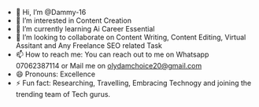 - 👋 Hi, I’m @Dammy-16
- 👀 I’m interested in Content Creation
- 🌱 I’m currently learning Ai Career Essential
- 💞️ I’m looking to collaborate on Content Writing, Content Editing, Virtual Assitant and Any Freelance SEO related Task
- 📫 How to reach me: You can reach out to me on Whatsapp 07062387114 or Mail me on olydamchoice20@gmail.com
- 😄 Pronouns: Excellence
- ⚡ Fun fact: Researching, Travelling, Embracing Technogy and joining the trending team of Tech gurus.

<!---
Dammy-16/Dammy-16 is a ✨ special ✨ repository because its `README.md` (this file) appears on your GitHub profile.
You can click the Preview link to take a look at your changes.
--->
